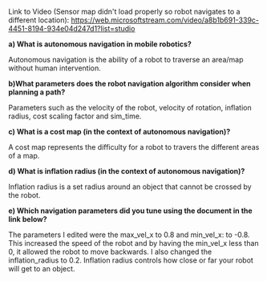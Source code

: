 Link to Video (Sensor map didn't load properly so robot navigates to a different location): https://web.microsoftstream.com/video/a8b1b691-339c-4451-8194-934e04d247d1?list=studio


**a) What is autonomous navigation in mobile robotics?**

Autonomous navigation is the ability of a robot to traverse an area/map without human intervention.  

**b)What parameters does the robot navigation algorithm consider when planning a path?**

Parameters such as the velocity of the robot, velocity of rotation, inflation radius, cost scaling factor and sim_time. 

**c) What is a cost map (in the context of autonomous navigation)?**

A cost map represents the difficulty for a robot to travers the different areas of a map. 

**d) What is inflation radius (in the context of autonomous navigation)?**

Inflation radius is a set radius around an object that cannot be crossed by the robot. 

**e) Which navigation parameters did you tune using the document in the link below?**

The parameters I edited were the max_vel_x to 0.8 and min_vel_x: to -0.8. This increased the speed of the robot and by having the min_vel_x less than 0, it allowed the robot to move backwards. I also changed the inflation_radius to 0.2. Inflation radius controls how close or far your robot will get to an object. 

